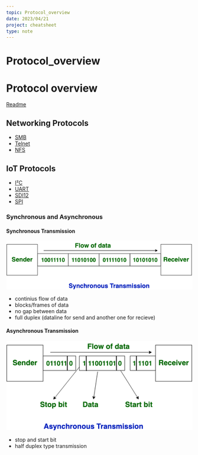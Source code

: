 ```yaml
---
topic: Protocol_overview
date: 2023/04/21
project: cheatsheet
type: note
---
```


# Protocol_overview

# Protocol overview
[Readme](../README.md)

## Networking Protocols
- [SMB](SMB.md#protocol-smb)
- [Telnet](telnet.md#telnet)
- [NFS](NFS.md#NFS)
## IoT Protocols

- [I²C](I%C2%B2C.md)
- [UART](UART.md#protocol-uart)
- [SDI12](SDI12.md#protocol-sdi12)
- [SPI](SPI.md#protocol-spi)
### Synchronous and Asynchronous 
#### Synchronous Transmission
![Synchronous working](../Images/Synchronous_Working.png)

- continius flow of data
- blocks/frames of data
- no gap between data
- full duplex (dataline for send and another one for recieve)

#### Asynchronous Transmission
![Asynchronous working](../Images/Asynchronous_Working.png)

- stop and start bit
- half duplex type transmission
